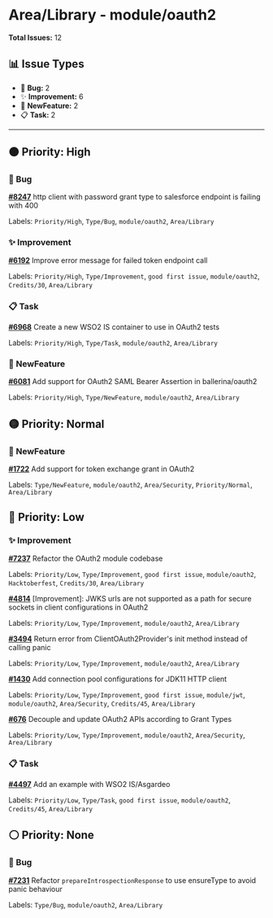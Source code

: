 # Area/Library - module/oauth2

**Total Issues:** 12

## 📊 Issue Types

- 🐛 **Bug:** 2
- ✨ **Improvement:** 6
- 🚀 **NewFeature:** 2
- 📋 **Task:** 2

---

## 🟠 Priority: High

### 🐛 Bug

**[#8247](https://github.com/ballerina-platform/ballerina-library/issues/8247)** http client with password grant type to salesforce endpoint is failing with 400

Labels: `Priority/High`, `Type/Bug`, `module/oauth2`, `Area/Library`

### ✨ Improvement

**[#6192](https://github.com/ballerina-platform/ballerina-library/issues/6192)** Improve error message for failed token endpoint call

Labels: `Priority/High`, `Type/Improvement`, `good first issue`, `module/oauth2`, `Credits/30`, `Area/Library`

### 📋 Task

**[#6968](https://github.com/ballerina-platform/ballerina-library/issues/6968)** Create a new WSO2 IS container to use in OAuth2 tests

Labels: `Priority/High`, `Type/Task`, `module/oauth2`, `Area/Library`

### 🚀 NewFeature

**[#6081](https://github.com/ballerina-platform/ballerina-library/issues/6081)** Add support for OAuth2 SAML Bearer Assertion in ballerina/oauth2

Labels: `Priority/High`, `Type/NewFeature`, `module/oauth2`, `Area/Library`

## 🟡 Priority: Normal

### 🚀 NewFeature

**[#1722](https://github.com/ballerina-platform/ballerina-library/issues/1722)** Add support for token exchange grant in OAuth2

Labels: `Type/NewFeature`, `module/oauth2`, `Area/Security`, `Priority/Normal`, `Area/Library`

## 🔵 Priority: Low

### ✨ Improvement

**[#7237](https://github.com/ballerina-platform/ballerina-library/issues/7237)** Refactor the OAuth2 module codebase

Labels: `Priority/Low`, `Type/Improvement`, `good first issue`, `module/oauth2`, `Hacktoberfest`, `Credits/30`, `Area/Library`

**[#4814](https://github.com/ballerina-platform/ballerina-library/issues/4814)** [Improvement]: JWKS urls are not supported as a path for secure sockets in client configurations in OAuth2 

Labels: `Priority/Low`, `Type/Improvement`, `module/oauth2`, `Area/Library`

**[#3494](https://github.com/ballerina-platform/ballerina-library/issues/3494)** Return error from ClientOAuth2Provider's init method instead of calling panic

Labels: `Priority/Low`, `Type/Improvement`, `module/oauth2`, `Area/Library`

**[#1430](https://github.com/ballerina-platform/ballerina-library/issues/1430)** Add connection pool configurations for JDK11 HTTP client 

Labels: `Priority/Low`, `Type/Improvement`, `good first issue`, `module/jwt`, `module/oauth2`, `Area/Security`, `Credits/45`, `Area/Library`

**[#676](https://github.com/ballerina-platform/ballerina-library/issues/676)** Decouple and update OAuth2 APIs according to Grant Types

Labels: `Priority/Low`, `Type/Improvement`, `module/oauth2`, `Area/Security`, `Area/Library`

### 📋 Task

**[#4497](https://github.com/ballerina-platform/ballerina-library/issues/4497)** Add an example with WSO2 IS/Asgardeo

Labels: `Priority/Low`, `Type/Task`, `good first issue`, `module/oauth2`, `Credits/45`, `Area/Library`

## ⚪ Priority: None

### 🐛 Bug

**[#7231](https://github.com/ballerina-platform/ballerina-library/issues/7231)** Refactor `prepareIntrospectionResponse` to use ensureType to avoid panic behaviour

Labels: `Type/Bug`, `module/oauth2`, `Area/Library`


